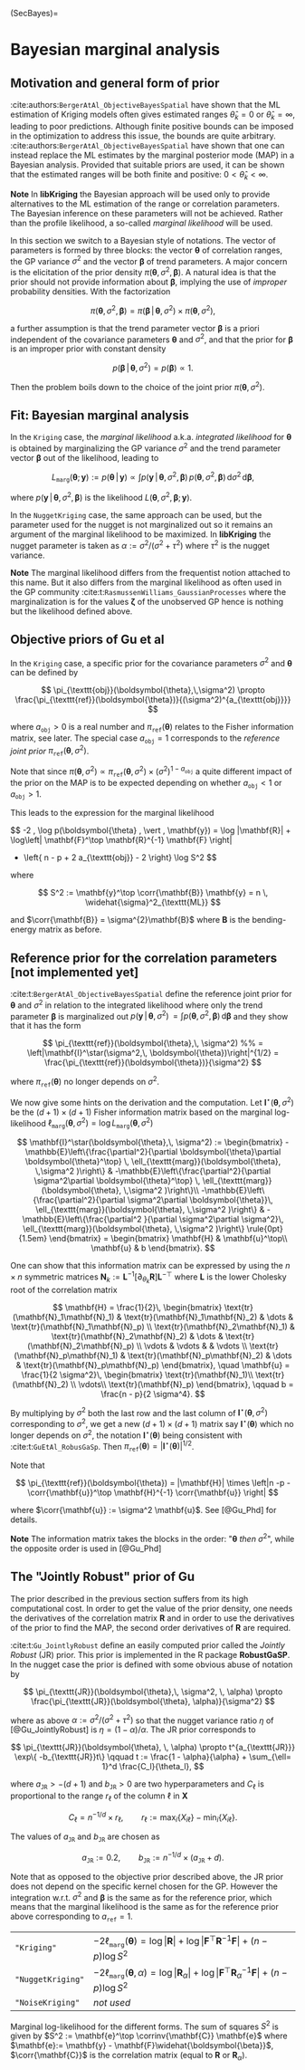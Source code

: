 
(SecBayes)=
# Bayesian marginal analysis

## Motivation and general form of prior

:cite:authors:`BergerAtAl_ObjectiveBayesSpatial` have shown that the
ML estimation of Kriging models often gives estimated ranges
$\widehat{\theta}_k = 0$ or $\widehat{\theta}_k = \infty$, leading to
poor predictions. Although finite positive bounds can be imposed in
the optimization to address this issue, the bounds are quite
arbitrary. :cite:authors:`BergerAtAl_ObjectiveBayesSpatial` have shown
that one can instead replace the ML estimates by the marginal
posterior mode (MAP) in a Bayesian analysis. Provided that suitable
priors are used, it can be shown that the estimated ranges will be
both finite and positive: $0 < \widehat{\theta}_k < \infty$.

**Note**  In **libKriging** the Bayesian approach will be used only to provide
  alternatives to the ML estimation of the range or correlation
  parameters.  The Bayesian inference on these parameters will not be
  achieved. Rather than the profile likelihood, a so-called
  *marginal likelihood* will be used.

In this section we switch to a Bayesian style of notations. The vector
of parameters is formed by three blocks: the vector $\boldsymbol{\theta}$ of
correlation ranges, the GP variance $\sigma^2$ and the vector
$\boldsymbol{\beta}$ of trend parameters. A major concern is the elicitation
of the prior density $\pi(\boldsymbol{\theta}, \, \sigma^2, \,\boldsymbol{\beta})$.  A
natural idea is that the prior should not provide information about
$\boldsymbol{\beta}$, implying the use of *improper* probability
densities. With the factorization

$$
  \pi(\boldsymbol{\theta}, \, \sigma^2, \,\boldsymbol{\beta}) =
  \pi(\boldsymbol{\beta} \, \vert \, \boldsymbol{\theta}, \,\sigma^2) \times
  \pi(\boldsymbol{\theta}, \, \sigma^2),
$$

a further assumption is that the trend parameter vector $\boldsymbol{\beta}$
is a priori independent of the covariance parameters $\boldsymbol{\theta}$ and
$\sigma^2$, and that the prior for $\boldsymbol{\beta}$ is an improper prior
with constant density

$$
   p(\boldsymbol{\beta} \, \vert \, \boldsymbol{\theta}, \sigma^2)
        = p(\boldsymbol{\beta}) \propto 1.
$$

Then the problem boils down to the choice of the joint prior
$\pi(\boldsymbol{\theta}, \, \sigma^2)$.

## Fit: Bayesian marginal analysis


In the `Kriging` case, the *marginal likelihood*
a.k.a. *integrated likelihood* for $\boldsymbol{\theta}$ is obtained by
marginalizing the GP variance $\sigma^2$ and the trend parameter
vector $\boldsymbol{\beta}$ out of the likelihood, leading to

$$
  L_{\texttt{marg}}(\boldsymbol{\theta};\,\mathbf{y}) := 
  p(\boldsymbol{\theta} \, \vert \, \mathbf{y}) \propto \int
  p(\mathbf{y} \, \vert \,\boldsymbol{\theta}, \, \sigma^2, \, \boldsymbol{\beta}) \,
  p(\boldsymbol{\theta}, \, \sigma^2, \, \boldsymbol{\beta}) \,
  \text{d}\sigma^2\,
  \text{d}\boldsymbol{\beta},
$$

where $p(\mathbf{y} \, \vert \,\boldsymbol{\theta}, \, \sigma^2, \, \boldsymbol{\beta})$ is
the likelihood $L(\boldsymbol{\theta}, \, \sigma^2, \, \boldsymbol{\beta};\, \mathbf{y})$.

In the `NuggetKriging` case, the same approach can be used, but
the parameter used for the nugget is not marginalized out so it
remains an argument of the marginal likelihood to be maximized. In
**libKriging** the nugget parameter is taken as
$\alpha := \sigma^2 / (\sigma^2 + \tau^2)$ where $\tau^2$ is the
nugget variance.

**Note** The marginal likelihood differs from the frequentist notion
  attached to this name. But it also differs from the marginal
  likelihood as often used in the GP community
  :cite:t:`RasmussenWilliams_GaussianProcesses` where the
  marginalization is for the values $\boldsymbol{\zeta}$ of the
  unobserved GP hence is nothing but the likelihood defined above.

## Objective priors of Gu et al

In the `Kriging` case, a specific prior for the covariance
parameters $\sigma^2$ and $\boldsymbol{\theta}$ can be defined by

$$
  \pi_{\texttt{obj}}(\boldsymbol{\theta},\,\sigma^2) \propto
  \frac{\pi_{\texttt{ref}}(\boldsymbol{\theta})}{(\sigma^2)^{a_{\texttt{obj}}}}
$$

where $a_{\texttt{obj}}>0$ is a real number and
$\pi_{\texttt{ref}}(\boldsymbol{\theta})$ relates to the Fisher information
matrix, see later. The special case $a_{\texttt{obj}} = 1$ corresponds
to the *reference joint prior*
$\pi_{\texttt{ref}}(\boldsymbol{\theta},\,\sigma^2)$.

Note that since $\pi(\boldsymbol{\theta},\,\sigma^2) \propto
\pi_{\texttt{ref}}(\boldsymbol{\theta},\,\sigma^2) \times
(\sigma^2)^{1-a_{\texttt{obj}}}$ a quite different impact of the prior
on the MAP is to be expected depending on whether $a_{\texttt{obj}} <
1$ or $a_{\texttt{obj}} > 1$.

This leads to the expression for the marginal likelihood

$$
  -2 \, \log p(\boldsymbol{\theta} \, \vert \, \mathbf{y})
  = \log |\mathbf{R}| + \log\left| \mathbf{F}^\top \mathbf{R}^{-1} \mathbf{F} \right|
  + \left\{ n - p + 2 a_{\texttt{obj}} - 2 \right\} \log S^2
$$

where

$$
  S^2 := \mathbf{y}^\top \corr{\mathbf{B}} \mathbf{y} = n \, \widehat{\sigma}^2_{\texttt{ML}}
$$

and $\corr{\mathbf{B}} = \sigma^{2}\mathbf{B}$ where $\mathbf{B}$ is
the bending-energy matrix as before.



## Reference prior for the correlation parameters [not implemented yet]

:cite:t:`BergerAtAl_ObjectiveBayesSpatial` define the reference joint
prior for $\boldsymbol{\theta}$ and $\sigma^2$ in relation to the integrated
likelihood where only the trend parameter $\boldsymbol{\beta}$ is marginalized
out
$p(\mathbf{y} \, \vert \,\boldsymbol{\theta}, \, \sigma^2) \, = \int p(\boldsymbol{\theta},
\, \sigma^2, \, \boldsymbol{\beta}) \, \text{d}\boldsymbol{\beta}$ and they show that
it has the form

$$
  \pi_{\texttt{ref}}(\boldsymbol{\theta},\, \sigma^2) %% = \left|\mathbf{I}^\star(\sigma^2,\, \boldsymbol{\theta})\right|^{1/2}
  = \frac{\pi_{\texttt{ref}}(\boldsymbol{\theta})}{\sigma^2}
$$

where $\pi_{\texttt{ref}}(\boldsymbol{\theta})$ no longer depends on $\sigma^2$.

We now give some hints on the derivation and the computation. Let
$\mathbf{I}^\star(\boldsymbol{\theta},\,\sigma^2)$ be the $(d+1) \times (d+1)$
Fisher information matrix based on the marginal log-likelihood
$\ell_{\texttt{marg}}(\boldsymbol{\theta},\,\sigma^2) = \log
L_{\texttt{marg}}(\boldsymbol{\theta},\,\sigma^2)$

$$
  \mathbf{I}^\star(\boldsymbol{\theta},\, \sigma^2) := 
  \begin{bmatrix}
    -\mathbb{E}\left\{\frac{\partial^2}{\partial \boldsymbol{\theta}\partial \boldsymbol{\theta}^\top}
      \,
      \ell_{\texttt{marg}}(\boldsymbol{\theta}, \,\sigma^2 )\right\}
    & -\mathbb{E}\left\{\frac{\partial^2}{\partial \sigma^2\partial \boldsymbol{\theta}^\top}
      \,
      \ell_{\texttt{marg}}(\boldsymbol{\theta}, \,\sigma^2 )\right\}\\
    -\mathbb{E}\left\{\frac{\partial^2}{\partial \sigma^2\partial \boldsymbol{\theta}}\,
      \ell_{\texttt{marg}}(\boldsymbol{\theta}, \,\sigma^2 )\right\}
    & -\mathbb{E}\left\{\frac{\partial^2 }{\partial \sigma^2\partial \sigma^2}\,
      \ell_{\texttt{marg}}(\boldsymbol{\theta}, \,\sigma^2 )\right\}
    \rule{0pt}{1.5em}
  \end{bmatrix} =
  \begin{bmatrix}
    \mathbf{H} & \mathbf{u}^\top\\
    \mathbf{u} & b
  \end{bmatrix}.
$$

One can show that this information matrix can be expressed by using
the $n \times n$ symmetric matrices
$\mathbf{N}_k := \mathbf{L}^{-1} \left[\partial_{\theta_k} \mathbf{R}\right]
\mathbf{L}^{-\top}$ where $\mathbf{L}$ is the lower Cholesky root of the correlation matrix

$$
  \mathbf{H} = \frac{1}{2}\,
  \begin{bmatrix}
    \text{tr}(\mathbf{N}_1\mathbf{N}_1)   & \text{tr}(\mathbf{N}_1\mathbf{N}_2)
    & \dots & \text{tr}(\mathbf{N}_1\mathbf{N}_p) \\
    \text{tr}(\mathbf{N}_2\mathbf{N}_1)   & \text{tr}(\mathbf{N}_2\mathbf{N}_2)
    & \dots & \text{tr}(\mathbf{N}_2\mathbf{N}_p) \\
    \vdots  & \vdots  & &  \vdots \\
    \text{tr}(\mathbf{N}_p\mathbf{N}_1)   & \text{tr}(\mathbf{N}_p\mathbf{N}_2)
    & \dots & \text{tr}(\mathbf{N}_p\mathbf{N}_p) 
  \end{bmatrix}, \quad
  \mathbf{u} = \frac{1}{2 \sigma^2}\,
  \begin{bmatrix}
    \text{tr}(\mathbf{N}_1)\\
    \text{tr}(\mathbf{N}_2) \\
    \vdots\\
    \text{tr}(\mathbf{N}_p) 
  \end{bmatrix}, \qquad
  b = \frac{n - p}{2 \sigma^4}.
$$

By multiplying by $\sigma^2$ both the last row and the last column of
$\mathbf{I}^\star(\boldsymbol{\theta}, \, \sigma^2)$ corresponding to $\sigma^2$,
we get a new $(d+1) \times (d+1)$ matrix say
$\mathbf{I}^\star(\boldsymbol{\theta})$ which no longer depends on $\sigma^2$, the
notation $\mathbf{I}^\star(\boldsymbol{\theta})$ being consistent
with :cite:t:`GuEtAl_RobusGaSp`. Then
$\pi_{\texttt{ref}}(\boldsymbol{\theta}) = \left| \mathbf{I}^\star(\boldsymbol{\theta})
\right|^{1/2}$.

Note that

$$
  \pi_{\texttt{ref}}(\boldsymbol{\theta}) = |\mathbf{H}| \times
  \left|n -p  - \corr{\mathbf{u}}^\top \mathbf{H}^{-1} \corr{\mathbf{u}} \right| 
$$

where $\corr{\mathbf{u}} := \sigma^2 \mathbf{u}$. See [@Gu_Phd] for details.

**Note**   The information matrix takes the blocks in the order:
  "$\boldsymbol{\theta}$ *then* $\sigma^2$", while the opposite order is used
  in [@Gu_Phd]

## The "Jointly Robust"  prior of Gu

The prior described in the previous section suffers from its high
computational cost. In order to get the value of the prior density,
one needs the derivatives of the correlation matrix $\mathbf{R}$ and in
order to use the derivatives of the prior to find the MAP, the second
order derivatives of $\mathbf{R}$ are required.

:cite:t:`Gu_JointlyRobust` define an easily computed prior called the
*Jointly Robust* (JR) prior. This prior is implemented in the R
package **RobustGaSP**. In the nugget case the prior is defined with some
obvious abuse of notation by

$$
  \pi_{\texttt{JR}}(\boldsymbol{\theta},\, \sigma^2, \, \alpha)  \propto
  \frac{\pi_{\texttt{JR}}(\boldsymbol{\theta}, \alpha)}{\sigma^2}
$$

where as above $\alpha := \sigma^2 / (\sigma^2 + \tau^2)$ so that the
nugget variance ratio $\eta$ of [@Gu_JointlyRobust] is
$\eta = (1 - \alpha) / \alpha$. The JR prior corresponds to

$$
  \pi_{\texttt{JR}}(\boldsymbol{\theta}, \, \alpha)  \propto t^{a_{\texttt{JR}}}
  \exp\{ -b_{\texttt{JR}}t\} \qquad
  t :=  \frac{1 - \alpha}{\alpha} + \sum_{\ell= 1}^d \frac{C_l}{\theta_l},
$$

where $a_{\texttt{JR}}> -(d + 1)$ and $b_{\texttt{JR}} >0$ are two
hyperparameters and $C_\ell$ is proportional to the range $r_\ell$ of
the column $\ell$ in $\mathbf{X}$

$$
  C_\ell = n^{-1/d} \times r_\ell, \qquad r_\ell := \max_i\{X_{i\ell}\} -\min_i\{X_{i\ell}\}.
$$

The values of $a_{\texttt{JR}}$ and $b_{\texttt{JR}}$ are chosen as

$$
  a_{\texttt{JR}} := 0.2, \qquad b_{\texttt{JR}} := n^{-1/d} \times (a_{\texttt{JR}} + d).
$$

Note that as opposed to the objective prior described above, the JR
prior does not depend on the specific kernel chosen for the
GP. However the integration w.r.t.  $\sigma^2$ and $\boldsymbol{\beta}$ is the
same as for the reference prior, which means that the marginal
likelihood is the same as for the reference prior above corresponding
to $a_{\texttt{ref}} = 1$.





|   |   |
|:--|:--|
| `"Kriging"` | $-2 \ell_{\texttt{marg}}(\boldsymbol{\theta}) = \log \lvert\mathbf{R}\rvert + \log\lvert \mathbf{F}^\top \mathbf{R}^{-1}\mathbf{F}\rvert + (n - p) \log S^2$  |
| `"NuggetKriging"` | $-2 \ell_{\texttt{marg}}(\boldsymbol{\theta}, \, \alpha) = \log \lvert\mathbf{R}_\alpha\rvert + \log\lvert \mathbf{F}^\top \mathbf{R}_\alpha^{-1}\mathbf{F}\rvert + (n - p) \log S^2$ |
| `"NoiseKriging"` | *not used*  |

Marginal log-likelihood for the different forms. The sum of squares
$S^2$ is given by $S^2 := \mathbf{e}^\top \corrinv{\mathbf{C}}
\mathbf{e}$ where $\mathbf{e}:= \mathbf{y} -
\mathbf{F}\widehat{\boldsymbol{\beta}}$, $\corr{\mathbf{C}}$ is the
correlation matrix (equal to $\mathbf{R}$ or $\mathbf{R}_\alpha$).
